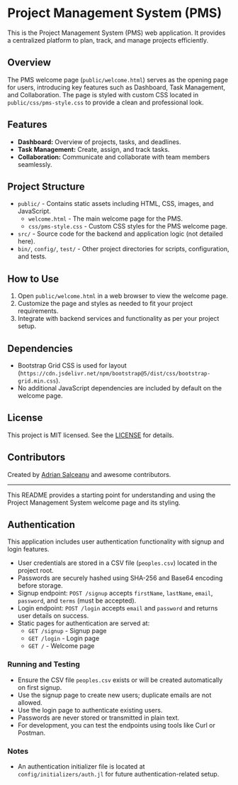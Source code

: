 # Project Management System (PMS)

This is the Project Management System (PMS) web application. It provides a centralized platform to plan, track, and manage projects efficiently.

## Overview

The PMS welcome page (`public/welcome.html`) serves as the opening page for users, introducing key features such as Dashboard, Task Management, and Collaboration. The page is styled with custom CSS located in `public/css/pms-style.css` to provide a clean and professional look.

## Features

- **Dashboard:** Overview of projects, tasks, and deadlines.
- **Task Management:** Create, assign, and track tasks.
- **Collaboration:** Communicate and collaborate with team members seamlessly.

## Project Structure

- `public/` - Contains static assets including HTML, CSS, images, and JavaScript.
  - `welcome.html` - The main welcome page for the PMS.
  - `css/pms-style.css` - Custom CSS styles for the PMS welcome page.
- `src/` - Source code for the backend and application logic (not detailed here).
- `bin/`, `config/`, `test/` - Other project directories for scripts, configuration, and tests.

## How to Use

1. Open `public/welcome.html` in a web browser to view the welcome page.
2. Customize the page and styles as needed to fit your project requirements.
3. Integrate with backend services and functionality as per your project setup.

## Dependencies

- Bootstrap Grid CSS is used for layout (`https://cdn.jsdelivr.net/npm/bootstrap@5/dist/css/bootstrap-grid.min.css`).
- No additional JavaScript dependencies are included by default on the welcome page.

## License

This project is MIT licensed. See the [LICENSE](https://github.com/GenieFramework/Genie.jl/blob/master/LICENSE.md) for details.

## Contributors

Created by [Adrian Salceanu](https://github.com/essenciary) and awesome contributors.

---

This README provides a starting point for understanding and using the Project Management System welcome page and its styling.

## Authentication

This application includes user authentication functionality with signup and login features.

- User credentials are stored in a CSV file (`peoples.csv`) located in the project root.
- Passwords are securely hashed using SHA-256 and Base64 encoding before storage.
- Signup endpoint: `POST /signup` accepts `firstName`, `lastName`, `email`, `password`, and `terms` (must be accepted).
- Login endpoint: `POST /login` accepts `email` and `password` and returns user details on success.
- Static pages for authentication are served at:
  - `GET /signup` - Signup page
  - `GET /login` - Login page
  - `GET /` - Welcome page

### Running and Testing

- Ensure the CSV file `peoples.csv` exists or will be created automatically on first signup.
- Use the signup page to create new users; duplicate emails are not allowed.
- Use the login page to authenticate existing users.
- Passwords are never stored or transmitted in plain text.
- For development, you can test the endpoints using tools like Curl or Postman.

### Notes

- An authentication initializer file is located at `config/initializers/auth.jl` for future authentication-related setup.
